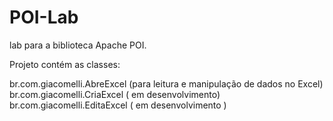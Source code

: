 # POI-Lab

lab para a biblioteca Apache POI.

Projeto contém as classes:

br.com.giacomelli.AbreExcel (para leitura e manipulação de dados no Excel)
br.com.giacomelli.CriaExcel ( em desenvolvimento)
br.com.giacomelli.EditaExcel ( em desenvolvimento )
